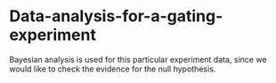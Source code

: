 # Data-analysis-for-a-gating-experiment
Bayesian analysis is used for this particular experiment data, since we would like to check the evidence for the null hypothesis.
